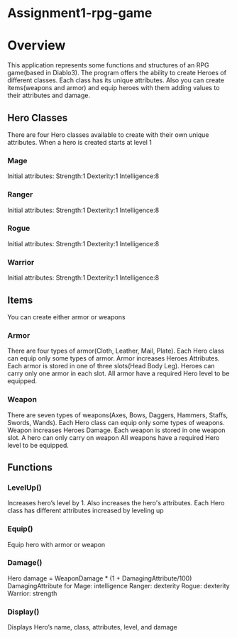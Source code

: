 # Assignment1-rpg-game
# Overview

This  application represents some functions and structures of an RPG game(based in Diablo3). 
The program offers the ability to create Heroes of different classes. Εach class has its unique attributes. Also you can create items(weapons and armor) and equip heroes with them adding values to their attributes and damage.

## Hero Classes
There are four Hero classes available to create with their own unique attributes. When a hero is created starts at level 1

### Mage
Initial attributes:
Strength:1	Dexterity:1	Intelligence:8

### Ranger
Initial attributes:
Strength:1	Dexterity:1	Intelligence:8

### Rogue
Initial attributes:
Strength:1	Dexterity:1	Intelligence:8

### Warrior
Initial attributes:
Strength:1	Dexterity:1	Intelligence:8


## Items
You can create either armor or weapons

### Armor
There are four types of armor(Cloth, Leather, Mail, Plate). 
Each Hero class can equip only some types of armor.
Armor increases Heroes Attributes.
Each armor is stored in one of three slots(Head Body Leg).
Heroes can carry only one armor in each slot.
All armor have a required Hero level to be equipped.

### Weapon
There are seven types of weapons(Axes, Bows, Daggers, Hammers, Staffs, Swords, Wands). 
Each Hero class can equip only some types of weapons.
Weapon increases Heroes Damage.
Each weapon is stored in one weapon slot.
A hero can only carry on weapon
All weapons have a required Hero level to be equipped.

## Functions

### LevelUp()
Increases hero’s level by 1. Also increases the hero's attributes. 
Each Hero class has different attributes increased by leveling up

### Equip()
Equip hero with armor or weapon

### Damage()
Hero damage = WeaponDamage * (1 + DamagingAttribute/100)
DamagingAttribute for
Mage: intelligence
Ranger: dexterity
Rogue: dexterity
Warrior: strength

### Display()
Displays Hero’s name, class, attributes, level, and damage
